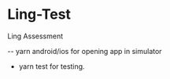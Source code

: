 # Ling-Test
Ling Assessment

-- yarn android/ios for opening app in simulator
- yarn test for testing.
